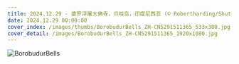 ```yaml
---
title: 2024.12.29 - 婆罗浮屠大佛寺，爪哇岛，印度尼西亚 (© Robertharding/Shutterstock)
date: 2024.12.29 00:00:00
cover_index: /images/thumbs/BorobudurBells_ZH-CN5291511365_533x300.jpg
cover_detail: /images/BorobudurBells_ZH-CN5291511365_1920x1080.jpg
---
```


![BorobudurBells](/images/BorobudurBells_ZH-CN5291511365_1920x1080.jpg)
